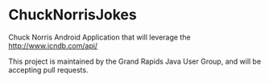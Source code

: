 ChuckNorrisJokes
================
Chuck Norris Android Application that will leverage the http://www.icndb.com/api/

This project is maintained by the Grand Rapids Java User Group, and will be accepting pull requests.
